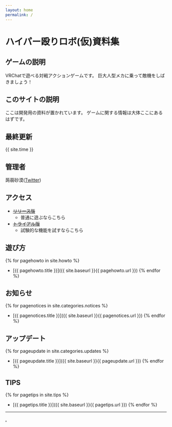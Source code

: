 ```yaml
---
layout: home
permalink: /
---
```


# ハイパー殴りロボ(仮)資料集
## ゲームの説明
VRChatで遊べる対戦アクションゲームです。
巨大人型メカに乗って敵機をしばきましょう！

## このサイトの説明
ここは開発用の資料が置かれています。
ゲームに関する情報は大体ここにあるはずです。

## 最終更新
{{ site.time }}

## 管理者
蒟蒻砂漠([Twitter](https://x.com/konjacdesert))

## アクセス
* ~~[リリース版]()~~
    * 普通に遊ぶならこちら
* ~~[トライアル版]()~~
    * 試験的な機能を試すならこちら

## 遊び方
{% for pagehowto in site.howto %}
* [{{ pagehowto.title }}]({{ site.baseurl }}{{ pagehowto.url }})
{% endfor %}

## お知らせ
{% for pagenotices in site.categories.notices %}
* [{{ pagenotices.title }}]({{ site.baseurl }}{{ pagenotices.url }})
{% endfor %}

## アップデート
{% for pageupdate in site.categories.updates %}
* [{{ pageupdate.title }}]({{ site.baseurl }}{{ pageupdate.url }})
{% endfor %}

## TIPS
{% for pagetips in site.tips %}
* [{{ pagetips.title }}]({{ site.baseurl }}{{ pagetips.url }})
{% endfor %}

***

[.](./_pages/specs.md)